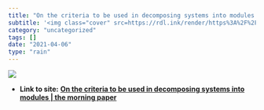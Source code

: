 ```yaml
---
title: "On the criteria to be used in decomposing systems into modules | the morning paper"
subtitle: '<img class="cover" src=https://rdl.ink/render/https%3A%2F%2Fblog.acolyer.org%2F2016%2F09%2F05%2Fon-t...'
category: "uncategorized"
tags: []
date: "2021-04-06"
type: "rain"
---
```

<img class="cover" src=https://rdl.ink/render/https%3A%2F%2Fblog.acolyer.org%2F2016%2F09%2F05%2Fon-the-criteria-to-be-used-in-decomposing-systems-into-modules>


* **Link to site:** **[On the criteria to be used in decomposing systems into modules | the morning paper](https://blog.acolyer.org/2016/09/05/on-the-criteria-to-be-used-in-decomposing-systems-into-modules)**